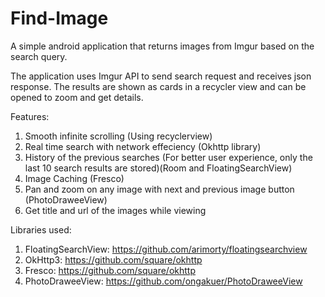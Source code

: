 # Find-Image
A simple android application that returns images from Imgur based on the search query.

The application uses Imgur API to send search request and receives json response. The results are shown as cards in a recycler view and can be opened to zoom and get details.

Features:
1. Smooth infinite scrolling (Using recyclerview)
2. Real time search with network effeciency (Okhttp library)
3. History of the previous searches (For better user experience, only the last 10 search results are stored)(Room and FloatingSearchView)
4. Image Caching (Fresco)
5. Pan and zoom on any image with next and previous image button (PhotoDraweeView)
6. Get title and url of the images while viewing

Libraries used:
1. FloatingSearchView: https://github.com/arimorty/floatingsearchview
2. OkHttp3: https://github.com/square/okhttp
3. Fresco: https://github.com/square/okhttp
4. PhotoDraweeView: https://github.com/ongakuer/PhotoDraweeView

